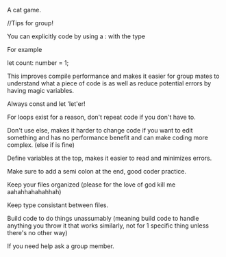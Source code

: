 A cat game.



//Tips for group!

You can explicitly code by using a : with the type

For example

let count: number = 1;

This improves compile performance and makes it easier for group mates to understand what a piece of code is as well as reduce potential errors by having magic variables.

Always const and let 'let'er!

For loops exist for a reason, don't repeat code if you don't have to.

Don't use else, makes it harder to change code if you want to edit something and has no performance benefit and can make coding more complex. (else if is fine)

Define variables at the top, makes it easier to read and minimizes errors.

Make sure to add a semi colon at the end, good coder practice.

Keep your files organized (please for the love of god kill me aahahhahahahhah)

Keep type consistant between files.

Build code to do things unassumably (meaning build code to handle anything you throw it that works similarly, not for 1 specific thing unless there's no other way)

If you need help ask a group member.